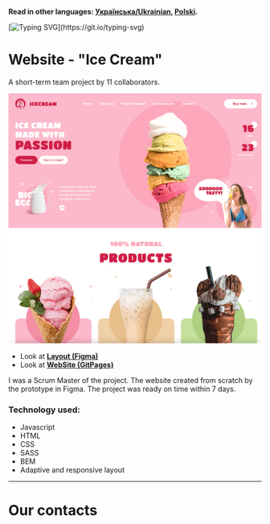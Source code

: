 **Read in other languages: [Українська/Ukrainian](README.uk.md), [Polski](README.pl.md).**

[![Typing SVG](https://readme-typing-svg.herokuapp.com?color=%2336BCF7&lines=This+is+our+team+project+.+We+are+"+MAGIC+OUTSIDE+HOGWARTS+")](https://git.io/typing-svg)

# Website - "Ice Cream"
A short-term team project by 11 collaborators.

![Demonstration](https://github.com/VitalinaKovbasiuk/IceCreamPassion/blob/main/src/images/demonstration/demo.png)


- Look at [**Layout (Figma)**](<https://www.figma.com/file/e1ABSzkNJFeGeZxe4RdsTu/IceCream-(Copy)-(Copy)-(Copy)-(Copy)?node-id=0%3A1>)
- Look at [**WebSite (GitPages)**](<https://victor-rochnyak.github.io/IceCream/>)

I was a Scrum  Master of the project.
The website created from scratch by the prototype in Figma.
The project was ready on time within 7 days.

### Technology used:

 * Javascript <br/>
 * HTML <br/>
 * CSS <br/>
 * SASS <br/>
 * BEM  <br/>
 * Adaptive and responsive layout <br/>

---
# Our contacts




